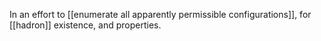 In an effort to [[enumerate all apparently permissible configurations]], for [[hadron]] existence, and properties.